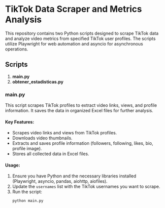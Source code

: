 # TikTok Data Scraper and Metrics Analysis

This repository contains two Python scripts designed to scrape TikTok data and analyze video metrics from specified TikTok user profiles. The scripts utilize Playwright for web automation and asyncio for asynchronous operations. 

## Scripts

1. **main.py**
2. **obtener_estadisticas.py**

### main.py

This script scrapes TikTok profiles to extract video links, views, and profile information. It saves the data in organized Excel files for further analysis.

#### Key Features:
- Scrapes video links and views from TikTok profiles.
- Downloads video thumbnails.
- Extracts and saves profile information (followers, following, likes, bio, profile image).
- Stores all collected data in Excel files.

#### Usage:
1. Ensure you have Python and the necessary libraries installed (Playwright, asyncio, pandas, aiohttp, aiofiles).
2. Update the `usernames` list with the TikTok usernames you want to scrape.
3. Run the script:
   ```bash
   python main.py
